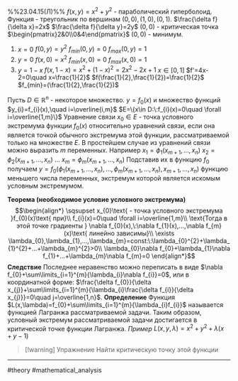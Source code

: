 %%23.04.15(Л)%%
$f(x,y)=x^{2}+y^{2}$ - параболический гиперболоид.
Функция - треугольник по вершинам $(0,0), (1,0), (0,1)$.
$\frac{\delta f}{\delta x}=2x$
$\frac{\delta f}{\delta y}=2y$
$(0,0)$ - критическая точка
$\begin{pmatrix}2&0\\0&4\end{pmatrix}$
$(0,0)$ - минимум.

1) $x=0$
  $f(0,y)=y^{2}$
  $f_{min}(0,y)=0$
  $f_{max}(0,y)=1$
1) $y=0$
  $f(x,0)=x^{2}$
  $f_{min}(x,0)=0$
  $f_{max}(x,0)=1$
3) $y=1-x$
   $f(x,1-x)=x^{2}+(1-x)^{2}=2x^{2}-2x+1$
   $x\in[0,1]$
   $f'=4x-2=0\quad x=\frac{1}{2}$
   $f(\frac{1}{2},\frac{1}{2})=\frac{1}{2}$
   $f_{min}=(\frac{1}{2},\frac{1}{2})$

Пусть $D\in \mathbb{R}^{n}$ - некоторое множество. $y=f_{0}(x)$
и множество функций $y_{i}=f_{i}(x),\quad i=\overline{i,m}$
$E=\{x\in D:\:f_{i}(x)=0\quad \forall i=\overline{1,m}\}$
Уравнение связи
$x_{0}\in E$ - точка условного экстремума функции $f_{0}(x)$ относительно уравнений связи, если она является точкой обычного экстремума этой функции, рассматриваемой только на множестве $E$.
В простейшем случае из уравнений связи можно выразить $m$ переменных.
Например
$x_{1}=\phi_{1}(x_{m+1},...,x_{n})$
$x_{2}=\phi_{2}(x_{m+1},...,x_{n})$
...
$x_{m}=\phi_{m}(x_{m+1},...,x_{n})$
Подставив их в функцию $f_{0}$ получаем $y=f_{0}(\phi_{1}(x_{m+1},...,x_{n}),...,\phi_{m}(x_{m+1},...,x_{n}),x_{m+1},...,x_{n})$ функцию меньшего числа переменных, экстремум которой является искомым условным экстремумом.

**Теорема (необходимое условие условного экстремума)**
$$\begin{align*}
\sqsupset x_{0}\text{ - точка условного экстремума }f_{0}(x)\text{ при}\\
f_{i}(x)=0\quad \forall i=\overline{1,m}\\
\text{Тогда в этой точке градиенты }
\nabla f_{0}(x),\:\nabla f_{1}(x),...,\nabla f_{m}(x)\text{ линейно зависимы}\\
\exists \lambda_{0},\lambda_{1},...,\lambda_{m}=const:\:\lambda_{0}^{2}+\lambda_{1}^{2}+...+\lambda_{m}^{2}>0\\
\lambda_{0}\nabla f_{0}+\lambda_{1}\nabla f_{1}+...+\lambda_{m}\nabla f_{m}=0
\end{align*}$$
**Следствие**
Последнее неравенство можно переписать в виде $\nabla f_{0}+\sum\limits_{i=1}^{m}{\lambda_{i}\nabla f_{i}}=0$, или в координатной форме: $\frac{\delta f_{0}}{\delta x_{j}}+\sum\limits_{i=1}^{m}{\lambda_{i}\frac{\delta f_{i}}{\delta x_{j}}}=0\quad j=\overline{1,n}$.
**Определение**
Функция $L(x,\lambda)=f_{0}+\sum\limits_{i=1}^{m}{\lambda_{i}f_{i}}$ называется функцией Лагранжа рассматриваемой задачи. Таким образом, условный экстремум рассматриваемой задачи достигается в критической точке функции Лагранжа.
*Пример*
$L(x,y,\lambda)=x^{2}+y^{2}+\lambda(x+y-1)$

>[!warning] Упражнение
>Найти критическую точку этой функции

---
#theory #mathematical_analysis 